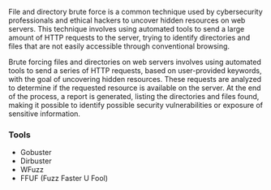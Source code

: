 File and directory brute force is a common technique used by cybersecurity professionals and ethical hackers to uncover hidden resources on web servers. This technique involves using automated tools to send a large amount of HTTP requests to the server, trying to identify directories and files that are not easily accessible through conventional browsing.

Brute forcing files and directories on web servers involves using automated tools to send a series of HTTP requests, based on user-provided keywords, with the goal of uncovering hidden resources. These requests are analyzed to determine if the requested resource is available on the server. At the end of the process, a report is generated, listing the directories and files found, making it possible to identify possible security vulnerabilities or exposure of sensitive information.

### Tools
- Gobuster
- Dirbuster
- WFuzz
- FFUF (Fuzz Faster U Fool)
